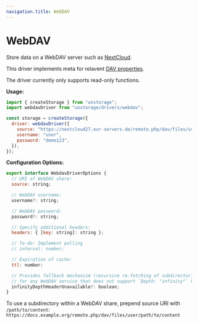 ```yaml
---
navigation.title: WebDAV
---
```


# WebDAV

Store data on a WebDAV server such as [NextCloud](https://nextcloud.com/).

This driver implements meta for relavent [DAV properties](http://www.webdav.org/specs/rfc4918.html#dav.properties).

The driver currently only supports read-only functions.

**Usage:**

```js
import { createStorage } from "unstorage";
import webdavDriver from "unstorage/drivers/webdav";

const storage = createStorage({
  driver: webdavDriver({
    source: "https://nextcloud27.our-servers.de/remote.php/dav/files/user",
    username: "user",
    password: "demo123",
  }),
});
```

**Configuration Options:**

```js
export interface WebdavDriverOptions {
  // URI of WebDAV share:
  source: string;

  // WebDAV username:
  username?: string;

  // WebDAV password:
  password?: string;

  // Specify additional headers:
  headers: { [key: string]: string };

  // To-do: Implement polling
  // interval: number;

  // Expiration of cache:
  ttl: number;

  // Provides fallback mechanism (recursive re-fetching of subdirectories)
  // for any WebDAV service that does not support `Depth: "infinity"` header:
  infinityDepthHeaderUnavailable?: boolean;
}
```

To use a subdirectory within a WebDAV share, prepend source URI with `/path/to/content`:
`https://docs.example.org/remote.php/dav/files/user/path/to/content`
